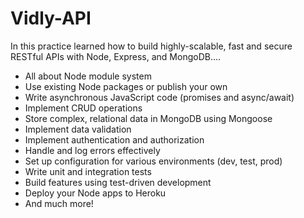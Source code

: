 # Vidly-API

In this practice learned how to build highly-scalable, fast and secure RESTful APIs with Node, Express, and MongoDB....

-   All about Node module system
-   Use existing Node packages or publish your own
-   Write asynchronous JavaScript code (promises and async/await)
-   Implement CRUD operations
-   Store complex, relational data in MongoDB using Mongoose
-   Implement data validation
-   Implement authentication and authorization
-   Handle and log errors effectively
-   Set up configuration for various environments (dev, test, prod)
-   Write unit and integration tests
-   Build features using test-driven development
-   Deploy your Node apps to Heroku
-   And much more!
